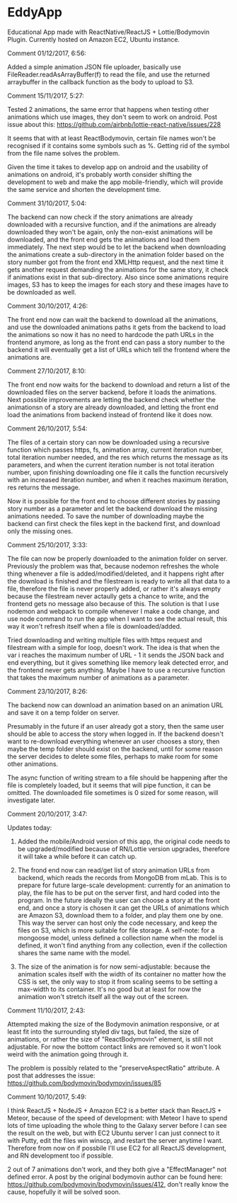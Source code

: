 # EddyApp
Educational App made with ReactNative/ReactJS + Lottie/Bodymovin Plugin. Currently hosted on Amazon EC2, Ubuntu instance.

Comment 01/12/2017, 6:56:

Added a simple animation JSON file uploader, basically use FileReader.readAsArrayBuffer(f) to read the file, and use 
the returned arraybuffer in the callback function as the body to upload to S3.

Comment 15/11/2017, 5:27:

Tested 2 animations, the same error that happens when testing other animations which use images, they don't seem to work on android. Post issue about this: https://github.com/airbnb/lottie-react-native/issues/228

It seems that with at least ReactBodymovin, certain file names won't be recognised if it contains some symbols such as %. Getting rid of the symbol from the file name solves the problem.

Given the time it takes to develop app on android and the usability of animations on android, it's probably worth consider shifting the development to web and make the app mobile-friendly, which will provide the same service and shorten the development time.

Comment 31/10/2017, 5:04:

The backend can now check if the story animations are already downloaded with a recursive function, and if the animations are already downloaded they won't be again, only the non-exist animations will be downloaded, and the front end gets the animations and load them immediately. The next step would be to let the backend when downloading the animations create a sub-directory in the animation folder based on the story number got from the front end XMLHttp request, and the next time it gets another request demanding the animations for the same story, it check if animations exist in that sub-directory. Also since some animations require images, S3 has to keep the images for each story and these images have to be downloaded as well.

Comment 30/10/2017, 4:26:

The front end now can wait the backend to download all the animations, and use the downloaded animations paths it gets from the backend
to load the animations so now it has no need to hardcode the path URLs in the frontend anymore, as long as the front end can pass a story
number to the backend it will eventually get a list of URLs which tell the frontend where the animations are.

Comment 27/10/2017, 8:10:

The front end now waits for the backend to download and return a list of the downloaded files on the server backend, before it loads
the animations. Next possible improvements are letting the backend check whether the animationsn of a story are already downloaded, 
and letting the front end load the animations from backend instead of frontend like it does now.

Comment 26/10/2017, 5:54:

The files of a certain story can now be downloaded using a recursive function which passes https, fs, animation array, 
current iteration number, total iteration number needed, and the res which returns the message as its parameters, and when 
the current iteration number is not total iteration number, upon finishing downloading one file it calls the function recursively
with an increased iteration number, and when it reaches maximum iteration, res returns the message.

Now it is possible for the front end to choose different stories by passing story number as a parameter and let the backend 
download the missing animations needed. To save the number of downloading maybe the backend can first check the files kept in the
backend first, and download only the missing ones.

Comment 25/10/2017, 3:33:

The file can now be properly downloaded to the animation folder on server. Previously the problem was that, because nodemon 
refreshes the whole thing whenever a file is added/modified/deleted, and it happens right after the download is finished and 
the filestream is ready to write all that data to a file, therefore the file is never properly added, or rather it's always 
empty because the filestream never actaully gets a chance to write, and the frontend gets no message also because of this. The
solution is that I use nodemon and webpack to compile whenever I make a code change, and use node command to run the app when 
I want to see the actual result, this way it won't refresh itself when a file is downloaded/added.

Tried downloading and writing multiple files with https request and filestream with a simple for loop, doesn't work. The idea
is that when the var i reaches the maximum number of URL - 1 it sends the JSON back and end everything, but it gives something 
like memory leak detected error, and the frontend never gets anything. Maybe I have to use a recursive function that takes 
the maximum number of animations as a parameter.

Comment 23/10/2017, 8:26:

The backend now can download an animation based on an animation URL and save it on a temp folder on server. 

Presumably in the future if an user already got a story, then the same user should be able to access the story when logged in. 
If the backend doesn't want to re-download everything whenever an user chooses a story, then maybe the temp folder should exist
on the backend, until for some reason the server decides to delete some files, perhaps to make room for some other animations.

The async function of writing stream to a file should be happening after the file is completely loaded, but it seems that will 
pipe function, it can be omitted. The downloaded file sometimes is 0 sized for some reason, will investigate later.

Comment 20/10/2017, 3:47:

Updates today:

1. Added the mobile/Android version of this app, the original code needs to be upgraded/modified because of RN/Lottie version
upgrades, therefore it will take a while before it can catch up.

2. The frond end now can read/get list of story animation URLs from backend, which reads the records from MongoDB from mLab.
This is to prepare for future large-scale development: currently for an animation to play, the file has to be put on the server
first, and hard coded into the program. In the future ideally the user can choose a story at the front end, and once a story is 
chosen it can get the URLs of animations which are Amazon S3, download them to a folder, and play them one by one. This way the 
server can host only the code necessary, and keep the files on S3, which is more suitable for file storage.
A self-note: for a mongoose model, unless defined a collection name when the model is defined, it won't find anything from any 
collection, even if the collection shares the same name with the model.

3. The size of the animation is for now semi-adjustable: because the animation scales itself with the width of its container no 
matter how the CSS is set, the only way to stop it from scaling seems to be setting a max-width to its container. It's no 
good but at least for now the animation won't stretch itself all the way out of the screen. 

Comment 11/10/2017, 2:43:

Attempted making the size of the Bodymovin animation responsive, or at least fit into the surrounding styled div tags, but
failed, the size of animations, or rather the size of "ReactBodymovin" element, is still not adjustable. For now the bottom
contact links are removed so it won't look weird with the animation going through it.

The problem is possibly related to the "preserveAspectRatio" attribute. A post that addresses the issue: https://github.com/bodymovin/bodymovin/issues/85

Comment 10/10/2017, 5:49:

I think ReactJS + NodeJS + Amazon EC2 is a better stack than ReactJS + Meteor, because of the speed of development:
with Meteor I have to spend lots of time uploading the whole thing to the Galaxy server before I can see the result
on the web, but with EC2 Ubuntu server I can just connect to it with Putty, edit the files win winscp, and restart
the server anytime I want. Therefore from now on if possbile I'll use EC2 for all ReactJS development, and RN development
too if possible.

2 out of 7 animations don't work, and they both give a "EffectManager" not defined error. A post by the original 
bodymovin author can be found here: https://github.com/bodymovin/bodymovin/issues/412, don't really know the cause,
hopefully it will be solved soon.
